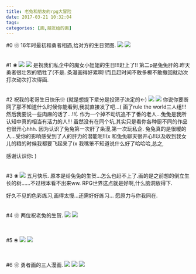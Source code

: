 ```yaml
---
title: 老兔和朋友的rpg大冒险
date: 2017-03-21 10:32:04
tags:
categories: [画,朋友给的画]
---
```

#0
❀
16年时最初和勇者相遇,给对方的生日贺图.
<a data-fancybox="gallery" href="P050_13.jpg"><img src="P050_13.jpg"></a>
<a data-fancybox="gallery" href="P050_14.jpg"><img src="P050_14.jpg"></a>
<br>
<br>
<br>
#1
❀
<a data-fancybox="gallery" href="P050_1.jpg"><img src="P050_1.jpg"></a>
<a data-fancybox="gallery" href="P050_2.jpg"><img src="P050_2.jpg"></a>
是祝我们私企中的魔女小姐姐的生日!!!赶上了!!
第二p是兔兔肝的.昨天勇者很壮烈的牺牲了(不是.
条漫画得好累啊!!而且赶时间不敢多檫不敢撤回就动次打次动次打次得画.
<br>
<br>
<br>
#2
祝我的老哥生日快乐❀
(就是想提下辈分是投筛子决定的←)
<a data-fancybox="gallery" href="P050_3.jpg"><img src="P050_3.jpg"></a>
<a data-fancybox="gallery" href="P050_4.jpg"><img src="P050_4.jpg"></a>
你说你要断网了那不知道什么时候你能看到,我就直接发了吧…(
画了rule the world三人组!!!
然后我要说一些肉麻的话了…!!(.
作为一个掉不动坑追不了番的老人…兔兔是我所认知中真的相当有活力的人!!!
虽然没有在同个坑,其实只是看你各种厨不同的作品也很开心hhh.
因为认识了兔兔第一次肝了条漫,第一次玩私企.
兔兔真的是很暖的人…受你的影响感受到了人的肝力的潜能呢!!(x
和兔兔聊天很开心!!以及收到我女儿的粮的时候我都要飞起来了(x
我嘴笨不知道说什么好了哈哈哈,总之,

感谢认识你: )
<br>
<br>
<br>
#3
❀
<a data-fancybox="gallery" href="P050_5.jpg"><img src="P050_5.jpg"></a>
五月快乐.
原本是给兔兔的生贺…怎么也赶不上了.画的是之前想的倒立生长的树……不过根本看不出来ww.
RPG世界这点就是好啊,什么脑洞放得下.

好久不见的色彩练习,画得太慢…还需好好练习…
愿原力与你我同在.
<br>
<br>
<br>
#4
❀
两位祝老兔的生贺.
<a data-fancybox="gallery" href="P050_7.JPG"><img src="P050_7.JPG"></a>
<a data-fancybox="gallery" href="P050_6.JPG"><img src="P050_6.JPG"></a>
<br>
<br>
<br>

#5
❀
<a data-fancybox="gallery" href="P050_8.jpg"><img src="P050_8.jpg"></a>
<a data-fancybox="gallery" href="P050_9.jpg"><img src="P050_9.jpg"></a>
<br>
<br>
<br>

#6
❀
勇者画的三人漫画.
<a data-fancybox="gallery" href="P050_10.jpg"><img src="P050_10.jpg"></a>
<a data-fancybox="gallery" href="P050_11.jpg"><img src="P050_11.jpg"></a>
<a data-fancybox="gallery" href="P050_12.jpg"><img src="P050_12.jpg"></a>
